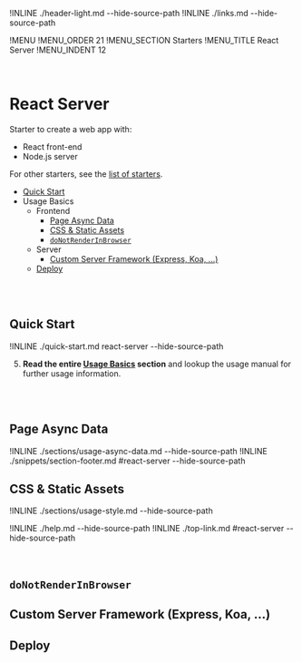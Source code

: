 !INLINE ./header-light.md --hide-source-path
!INLINE ./links.md --hide-source-path
<br/>

!MENU
!MENU_ORDER 21
!MENU_SECTION Starters
!MENU_TITLE React Server
!MENU_INDENT 12

<br/>

# React Server

Starter to create a web app with:
 - React front-end
 - Node.js server

For other starters, see the [list of starters](/../../#getting-started).

- [Quick Start](#quick-start)
- Usage Basics
  - Frontend
    - [Page Async Data](#page-async-data)<br>
    - [CSS & Static Assets](#css--static-assets)<br>
    - [`doNotRenderInBrowser`]()
  - Server
    - [Custom Server Framework (Express, Koa, ...)]()
  - [Deploy]()

<br/>
<br/>

## Quick Start

!INLINE ./quick-start.md react-server --hide-source-path

5. **Read the entire [Usage Basics](#react-server) section** and lookup the usage manual for further usage information.

<br/>
<br/>

## Page Async Data

!INLINE ./sections/usage-async-data.md --hide-source-path
!INLINE ./snippets/section-footer.md #react-server --hide-source-path

## CSS & Static Assets

!INLINE ./sections/usage-style.md --hide-source-path

!INLINE ./help.md --hide-source-path
!INLINE ./top-link.md #react-server --hide-source-path
<br/>
<br/>
<br/>


## `doNotRenderInBrowser`

## Custom Server Framework (Express, Koa, ...)

## Deploy
